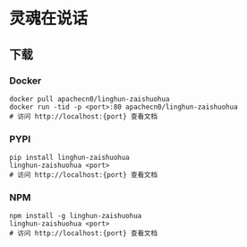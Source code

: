 # 灵魂在说话

## 下载

### Docker

```
docker pull apachecn0/linghun-zaishuohua
docker run -tid -p <port>:80 apachecn0/linghun-zaishuohua
# 访问 http://localhost:{port} 查看文档
```

### PYPI

```
pip install linghun-zaishuohua
linghun-zaishuohua <port>
# 访问 http://localhost:{port} 查看文档
```

### NPM

```
npm install -g linghun-zaishuohua
linghun-zaishuohua <port>
# 访问 http://localhost:{port} 查看文档
```